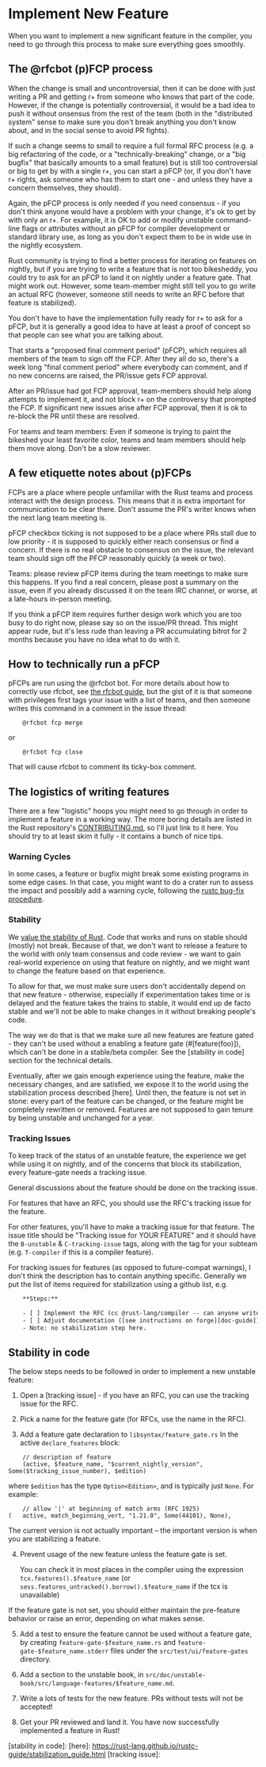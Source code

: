 # Implement New Feature

When you want to implement a new significant feature in the compiler, you need to go through this process to make sure everything goes smoothly.

## The @rfcbot (p)FCP process

When the change is small and uncontroversial, then it can be done
with just writing a PR and getting r+ from someone who knows that part of the code. However, if the change is potentially controversial, it would be a bad idea to push it without onsensus from the rest of the team (both in the "distributed system" sense to make sure you don't break anything you don't know about, and in the social sense to avoid PR fights).

If such a change seems to small to require a full formal RFC process (e.g. a big refactoring of the code, or a "technically-breaking" change, or a "big bugfix" that basically amounts to a small feature) but is still too controversial or big to get by with a single r+, you can start a pFCP (or, if you don't have r+ rights, ask someone who has them to start one - and unless they have a concern themselves, they should).

Again, the pFCP process is only needed if you need consensus - if you don't think anyone would have a problem with your change, it's ok to get by with only an r+. For example, it is OK to add or modify unstable command-line flags or attributes without an pFCP for compiler development or standard library use, as long as you don't expect them to be in wide use in the nightly ecosystem.

Rust community is trying to find a better process for iterating on features on nightly, but if you are trying to write a feature that is not too bikesheddy, you could try to ask for an pFCP to land it on nightly under a feature gate. That might work out. However, some team-member might still tell you to go write an actual RFC (however, someone still needs to write an RFC before that feature is stabilized).

You don't have to have the implementation fully ready for r+ to ask for a pFCP, but it is generally a good idea to have at least a proof of concept so that people can see what you are talking about.

That starts a "proposed final comment period" (pFCP), which requires all members of the team to sign off the FCP. After they all do so, there's a week long "final comment period" where everybody can comment, and if no new concerns are raised, the PR/issue gets FCP approval.

After an PR/issue had got FCP approval, team-members should help along attempts to implement it, and not block r+ on the controversy that prompted the FCP. If significant new issues arise after FCP approval, then it is ok to re-block the PR until these are resolved.

For teams and team members: Even if someone is trying to paint the bikeshed your least favorite color, teams and team members should help them move along. Don't be a slow reviewer.

## A few etiquette notes about (p)FCPs

FCPs are a place where people unfamiliar with the Rust teams and process interact with the design process. This means that it is extra important for communication to be clear there. Don't assume the PR's writer knows when the next lang team meeting is.

pFCP checkbox ticking is not supposed to be a place where PRs stall due to low priority - it is supposed to quickly either reach consensus or find a concern. If there is no real obstacle to consensus on the issue, the relevant team should sign off the PFCP reasonably quickly (a week or two).

Teams: please review pFCP items during the team meetings to make sure this happens. If you find a real concern, please post a summary on the issue, even if you already discussed it on the team IRC channel, or worse, at a late-hours in-person meeting.

If you think a pFCP item requires further design work which you are too busy to do right now, please say so on the issue/PR thread. This might appear rude, but it's less rude than leaving a PR accumulating bitrot for 2 months because you have no idea what to do with it.

## How to technically run a pFCP

pFCPs are run using the @rfcbot bot. For more details about how to correctly use rfcbot, see [the rfcbot guide], but the gist of it is that someone with privileges first tags your issue with a list of teams, and then someone writes this command in a comment in the issue thread:

```rust, ignore
    @rfcbot fcp merge
```

or

```rust, ignore
    @rfcbot fcp close
```

That will cause rfcbot to comment its ticky-box comment.

## The logistics of writing features

There are a few "logistic" hoops you might need to go through in order to implement a feature in a working way.
The more boring details are listed in the Rust repository's [CONTRIBUTING.md], so I'll just link to it here. You should try to at least skim it fully - it contains a bunch of nice tips.

### Warning Cycles

In some cases, a feature or bugfix might break some existing programs in some edge cases. In that case, you might want to do a crater run to assess the impact and possibly add a warning cycle, following the [rustc bug-fix procedure].

### Stability

We [value the stability of Rust]. Code that works and runs on stable should (mostly) not break. Because of that, we don't want to release a feature to the world with only team consensus and code review - we want to gain real-world experience on using that feature on nightly, and we might want to change the feature based on that experience.

To allow for that, we must make sure users don't accidentally depend on that new feature - otherwise, especially if experimentation takes time or is delayed and the feature takes the trains to stable, it would end up de facto stable and we'll not be able to make changes in it without breaking people's code.

The way we do that is that we make sure all new features are feature gated - they can't be used without a enabling a feature gate (#[feature(foo)]), which can't be done in a stable/beta compiler. See the [stability in code] section for the technical details.

Eventually, after we gain enough experience using the feature, make the necessary changes, and are satisfied, we expose it to the world using the stabilization process described [here]. Until then, the feature is not set in stone: every part of the feature can be changed, or the feature might be completely rewritten or removed. Features are not supposed to gain tenure by being unstable and unchanged for a year.

### Tracking Issues

To keep track of the status of an unstable feature, the experience we get while using it on nightly, and of the concerns that block its stabilization, every feature-gate needs a tracking issue.

General discussions about the feature should be done on the tracking issue.

For features that have an RFC, you should use the RFC's tracking issue for the feature.

For other features, you'll have to make a tracking issue for that feature. The issue title should be "Tracking issue for YOUR FEATURE" and it should have the `B-unstable` & `C-tracking-issue` tags, along with the tag for your subteam (e.g. `T-compiler` if this is a compiler feature).

For tracking issues for features (as opposed to future-compat warnings), I don't think the description has to contain anything specific. Generally we put the list of items required for stabilization using a github list, e.g.

```txt
    **Steps:**

    - [ ] Implement the RFC (cc @rust-lang/compiler -- can anyone write up mentoring instructions?)
    - [ ] Adjust documentation ([see instructions on forge][doc-guide])
    - Note: no stabilization step here.
```

## Stability in code

The below steps needs to be followed in order to implement a new unstable feature:

1. Open a [tracking issue] - if you have an RFC, you can use the tracking issue for the RFC.

2. Pick a name for the feature gate (for RFCs, use the name in the RFC).

3. Add a feature gate declaration to `libsyntax/feature_gate.rs` In the active `declare_features` block:

```rust,ignore
    // description of feature
    (active, $feature_name, "$current_nightly_version", Some($tracking_issue_number), $edition)
```

where `$edition` has the type `Option<Edition>`, and is typically just `None`.
For example:

```rust,ignore
    // allow '|' at beginning of match arms (RFC 1925)
(   active, match_beginning_vert, "1.21.0", Some(44101), None),
```

The current version is not actually important – the important version is when you are stabilizing a feature.

4. Prevent usage of the new feature unless the feature gate is set.

    You can check it in most places in the compiler using the expression `tcx.features().$feature_name` (or `sess.features_untracked().borrow().$feature_name` if the tcx is unavailable)

If the feature gate is not set, you should either maintain the pre-feature behavior or raise an error, depending on what makes sense.

5. Add a test to ensure the feature cannot be used without a feature gate, by creating `feature-gate-$feature_name.rs` and `feature-gate-$feature_name.stderr` files under the `src/test/ui/feature-gates` directory.

6. Add a section to the unstable book, in `src/doc/unstable-book/src/language-features/$feature_name.md`.

7. Write a lots of tests for the new feature. PRs without tests will not be accepted!

8. Get your PR reviewed and land it. You have now successfully implemented a feature in Rust!

[the rfcbot guide]: https://github.com/anp/rfcbot-rs/blob/master/CONDUCT.md
[CONTRIBUTING.md]: https://github.com/rust-lang/rust/blob/master/CONTRIBUTING.md
[rustc bug-fix procedure]:
https://github.com/rust-lang/rust-forge/blob/master/rustc-bug-fix-procedure.md
[value the stability of Rust]: https://github.com/rust-lang/rfcs/blob/master/text/1122-language-semver.md
[stability in code]:
[here]: https://rust-lang.github.io/rustc-guide/stabilization_guide.html
[tracking issue]: 
